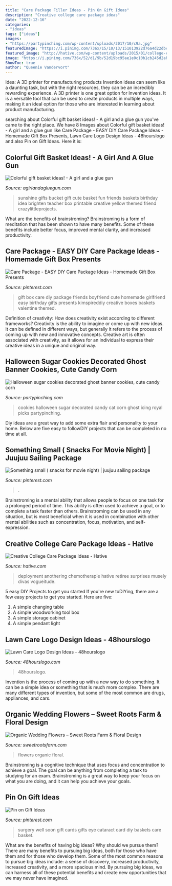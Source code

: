 ```yaml
---
title: "Care Package Filler Ideas - Pin On Gift Ideas"
description: "Creative college care package ideas"
date: "2022-12-16"
categories:
- "ideas"
tags: ["ideas"]
images:
- "https://partypinching.com/wp-content/uploads/2017/10/c9a.jpg"
featuredImage: "https://i.pinimg.com/736x/15/10/13/151013922d76a4d22dbc41431a034c1e.jpg"
featured_image: "http://hative.com/wp-content/uploads/2015/01/college-care-package-ideas/6-creative-college-care-package-ideas.jpg"
image: "https://i.pinimg.com/736x/52/d1/9b/52d19bc95ae1e0c10b1cb245d2abc8b1--surgery-gift-basket-get-well-soon-gift-ideas-after-surgery.jpg"
ShowToc: true
author: "Queenie Vandervort"
---
```



Idea: A 3D printer for manufacturing products
Invention ideas can seem like a daunting task, but with the right resources, they can be an incredibly rewarding experience. A 3D printer is one great option for Invention ideas. It is a versatile tool that can be used to create products in multiple ways, making it an ideal option for those who are interested in learning about product manufacturing.

	

		
searching about Colorful gift basket ideas! - A girl and a glue gun you've came to the right place. We have 8 Images about Colorful gift basket ideas! - A girl and a glue gun like Care Package - EASY DIY Care Package Ideas - Homemade Gift Box Presents, Lawn Care Logo Design Ideas - 48hourslogo and also Pin on Gift Ideas. Here it is:
		
    
## Colorful Gift Basket Ideas! - A Girl And A Glue Gun

<img loading=lazy src="https://www.agirlandagluegun.com/wp-content/uploads/2016/01/ba09b84025c4f57c41463c50a395ef83.jpg" onerror="this.onerror=null;this.src='https://tse4.mm.bing.net/th?id=OIP.bR_jFee1XvxYyOmIfFj2NwHaLE&amp;pid=15.1';" alt="Colorful gift basket ideas! - A girl and a glue gun">

_Source: agirlandagluegun.com_

>sunshine gifts bucket gift cute basket fun friends baskets birthday idea brighten teacher box printable creative yellow themed friend crazylittleprojects. 

	

What are the benefits of brainstroming?
Brainstroming is a form of meditation that has been shown to have many benefits. Some of these benefits include better focus, improved mental clarity, and increased productivity.

    
## Care Package - EASY DIY Care Package Ideas - Homemade Gift Box Presents

<img loading=lazy src="https://i.pinimg.com/736x/52/25/77/5225778ee3d4ba5cfa6a5fc6cbf8f292.jpg" onerror="this.onerror=null;this.src='https://tse1.mm.bing.net/th?id=OIP.6kI0vWn5H9dUEjh2948XGgHaNM&amp;pid=15.1';" alt="Care Package - EASY DIY Care Package Ideas - Homemade Gift Box Presents">

_Source: pinterest.com_

>gift box care diy package friends boyfriend cute homemade girlfriend easy birthday gifts presents kimspireddiy creative boxes baskets valentine themed. 

	

Definition of creativity: How does creativity exist according to different frameworks?
Creativity is the ability to imagine or come up with new ideas. It can be defined in different ways, but generally it refers to the process of coming up with new and innovative concepts. Creative art is often associated with creativity, as it allows for an individual to express their creative ideas in a unique and original way.

    
## Halloween Sugar Cookies Decorated Ghost Banner Cookies, Cute Candy Corn

<img loading=lazy src="https://partypinching.com/wp-content/uploads/2017/10/c9a.jpg" onerror="this.onerror=null;this.src='https://tse3.mm.bing.net/th?id=OIP.WRdeLG5wAu-mQqeIy_VPyAHaJ4&amp;pid=15.1';" alt="Halloween sugar cookies decorated ghost banner cookies, cute candy corn">

_Source: partypinching.com_

>cookies halloween sugar decorated candy cat corn ghost icing royal picks partypinching. 

	

Diy ideas are a great way to add some extra flair and personality to your home. Below are five easy to followDIY projects that can be completed in no time at all.

    
## Something Small ( Snacks For Movie Night) | Juujuu Sailing Package

<img loading=lazy src="https://i.pinimg.com/736x/15/10/13/151013922d76a4d22dbc41431a034c1e.jpg" onerror="this.onerror=null;this.src='https://tse2.mm.bing.net/th?id=OIP.kVME8OeBi3z4y6ZJT3a1UwHaJ3&amp;pid=15.1';" alt="Something small ( snacks for movie night) | juujuu sailing package">

_Source: pinterest.com_

>. 

	

Brainstroming is a mental ability that allows people to focus on one task for a prolonged period of time. This ability is often used to achieve a goal, or to complete a task faster than others. Brainstroming can be used in any situation, but is most beneficial when it is used in combination with other mental abilities such as concentration, focus, motivation, and self-expression.

    
## Creative College Care Package Ideas - Hative

<img loading=lazy src="http://hative.com/wp-content/uploads/2015/01/college-care-package-ideas/6-creative-college-care-package-ideas.jpg" onerror="this.onerror=null;this.src='https://tse4.mm.bing.net/th?id=OIP.h1k7ObZoeLpt0Ysoymv19QHaJ7&amp;pid=15.1';" alt="Creative College Care Package Ideas - Hative">

_Source: hative.com_

>deployment anothering chemotherapie hative retiree surprises musely divas vogueitude. 

	

5 easy DIY Projects to get you started
If you're new toDIYing, there are a few easy projects to get you started. Here are five: 
1. A simple changing table 
2. A simple woodworking tool box 
3. A simple storage cabinet 
4. A simple pendant light 

    
## Lawn Care Logo Design Ideas - 48hourslogo

<img loading=lazy src="https://www.48hourslogo.com/oss/attachments/2021/07/22/11217873354/110577_59832_a645c50a-a600-4d35-9b48-c4aa5337bd13.jpg" onerror="this.onerror=null;this.src='https://tse4.mm.bing.net/th?id=OIP.4ABlcLHW3iLSSxl0JcC3zQHaFj&amp;pid=15.1';" alt="Lawn Care Logo Design Ideas - 48hourslogo">

_Source: 48hourslogo.com_

>48hourslogo. 

	

Invention is the process of coming up with a new way to do something. It can be a simple idea or something that is much more complex. There are many different types of invention, but some of the most common are drugs, appliances, and cars.

    
## Organic Wedding Flowers – Sweet Roots Farm &amp; Floral Design

<img loading=lazy src="https://i0.wp.com/sweetrootsfarm.com/wp-content/uploads/2019/02/J-A-Chalet-View-Lodge-Wedding-259.jpg" onerror="this.onerror=null;this.src='https://tse1.mm.bing.net/th?id=OIP.W7uO-uwpHD9awITwipFsCwHaLH&amp;pid=15.1';" alt="Organic Wedding Flowers – Sweet Roots Farm &amp; Floral Design">

_Source: sweetrootsfarm.com_

>flowers organic floral. 

	

Brainstroming is a cognitive technique that uses focus and concentration to achieve a goal. The goal can be anything from completing a task to studying for an exam. Brainstroming is a great way to keep your focus on what you are doing, and it can help you achieve your goals.

    
## Pin On Gift Ideas

<img loading=lazy src="https://i.pinimg.com/736x/52/d1/9b/52d19bc95ae1e0c10b1cb245d2abc8b1--surgery-gift-basket-get-well-soon-gift-ideas-after-surgery.jpg" onerror="this.onerror=null;this.src='https://tse3.mm.bing.net/th?id=OIP.ohw08_iif68VzVpO444jBwAAAA&amp;pid=15.1';" alt="Pin on Gift Ideas">

_Source: pinterest.com_

>surgery well soon gift cards gifts eye cataract card diy baskets care basket. 

	

What are the benefits of having big ideas? Why should we pursue them?
There are many benefits to pursuing big ideas, both for those who have them and for those who develop them. Some of the most common reasons to pursue big ideas include: a sense of discovery, increased productivity, increased creativity, and a more spacious mind. By pursuing big ideas, we can harness all of these potential benefits and create new opportunities that we may never have imagined.

